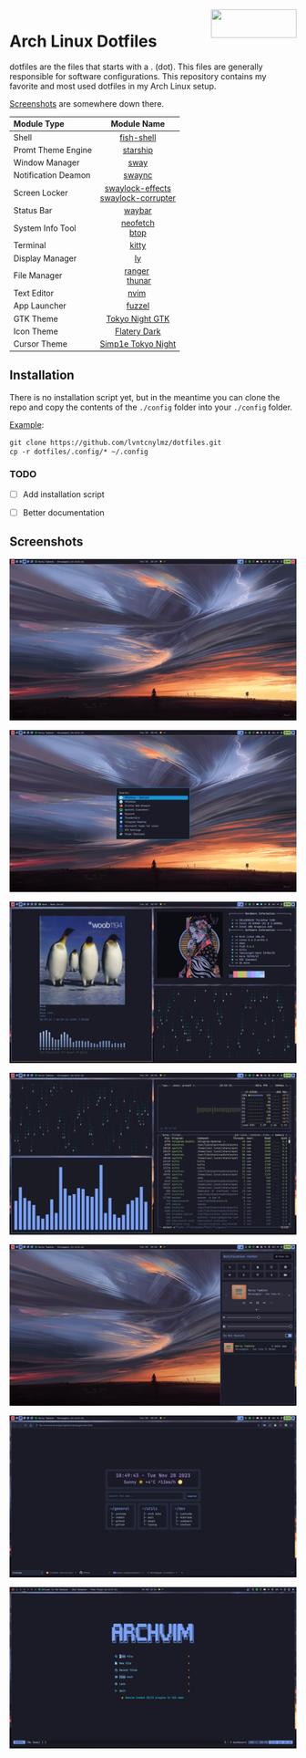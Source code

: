 <img width=150 height=50 align=right src="https://archlinux.org/static/logos/archlinux-logo-light-1200dpi.7ccd81fd52dc.png">

# Arch Linux Dotfiles

dotfiles are the files that starts with a . (dot). This files are generally responsible for software configurations. This repository contains my favorite and most used dotfiles in my Arch Linux setup.

[Screenshots](#screenshots) are somewhere down there.

| **Module Type**     | **Module Name**                                                                                                                                |
|:--------------------|:----------------------------------------------------------------------------------------------------------------------------------------------:|
| Shell               | [fish-shell](https://github.com/fish-shell/fish-shell)                                                                                         |
| Promt Theme Engine  | [starship](https://github.com/starship/starship)                                                                                               |
| Window Manager      | [sway](https://github.com/swaywm/sway)                                                                                                         |
| Notification Deamon | [swaync](https://github.com/ErikReider/SwayNotificationCenter)                                                                                 |
| Screen Locker       | [swaylock-effects](https://github.com/mortie/swaylock-effects) </br> [swaylock-corrupter](https://github.com/aur-packaging/swaylock-corrupter) |
| Status Bar          | [waybar](https://github.com/Alexays/Waybar)                                                                                                    |
| System Info Tool    | [neofetch](https://github.com/dylanaraps/neofetch) </br> [btop](https://github.com/aristocratos/btop)                                          |
| Terminal            | [kitty](https://github.com/kovidgoyal/kitty)                                                                                                   |
| Display Manager     | [ly](https://github.com/fairyglade/ly)                                                                                                         |
| File Manager        | [ranger](https://github.com/ranger/ranger) </br> [thunar](https://github.com/xfce-mirror/thunar)                                               |
| Text Editor         | [nvim](https://github.com/neovim/neovim)                                                                                                       |
| App Launcher        | [fuzzel](https://codeberg.org/dnkl/fuzzel)                                                                                                     |
| GTK Theme           | [Tokyo Night GTK](https://github.com/Fausto-Korpsvart/Tokyo-Night-GTK-Theme)                                                                   |
| Icon Theme          | [Flatery Dark](https://github.com/cbrnix/Flatery)                                                                                              |
| Cursor Theme        | [Simp1e Tokyo Night](https://gitlab.com/cursors/simp1e)                                                                                        |

## Installation

There is no installation script yet, but in the meantime you can clone the repo and copy the contents of the `./config` folder into your `./config` folder. 

<u>Example</u>:

```
git clone https://github.com/lvntcnylmz/dotfiles.git
cp -r dotfiles/.config/* ~/.config
```

### TODO
- [ ] Add installation script
- [ ] Better documentation


## Screenshots

![](screenshots/sway0.png)

![](screenshots/sway1.png)

![](screenshots/sway2.png)

![](screenshots/sway3.png)

![](screenshots/sway4.png)

![](screenshots/sway5.png)

![](screenshots/sway-nvim.png)
